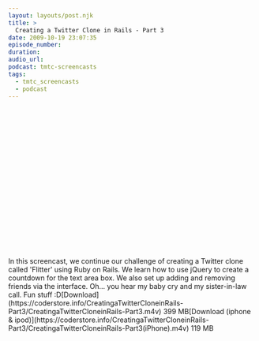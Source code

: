 ```yaml
---
layout: layouts/post.njk
title: >
  Creating a Twitter Clone in Rails - Part 3
date: 2009-10-19 23:07:35
episode_number:
duration:
audio_url:
podcast: tmtc-screencasts
tags:
  - tmtc_screencasts
  - podcast
---
```


<object width="540" height="304"><param name="allowfullscreen" value="true">

<param name="allowscriptaccess" value="always">
<param name="movie" value="https://vimeo.com/moogaloop.swf?clip_id=7153180&amp;server=vimeo.com&amp;show_title=0&amp;show_byline=0&amp;show_portrait=0&amp;color=00ADEF&amp;fullscreen=1">
<embed src="https://vimeo.com/moogaloop.swf?clip_id=7153180&amp;server=vimeo.com&amp;show_title=0&amp;show_byline=0&amp;show_portrait=0&amp;color=00ADEF&amp;fullscreen=1" type="application/x-shockwave-flash" allowfullscreen="true" allowscriptaccess="always" width="540" height="304"></embed></object>In this screencast, we continue our challenge of creating a Twitter clone called 'Flitter' using Ruby on Rails. We learn how to use jQuery to create a countdown for the text area box. We also set up adding and removing friends via the interface. Oh... you hear my baby cry and my sister-in-law call. Fun stuff :D[Download](https://coderstore.info/CreatingaTwitterCloneinRails-Part3/CreatingaTwitterCloneinRails-Part3.m4v) 399 MB[Download (iphone & ipod)](https://coderstore.info/CreatingaTwitterCloneinRails-Part3/CreatingaTwitterCloneinRails-Part3(iPhone).m4v) 119 MB
